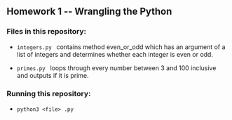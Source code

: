 ## Homework 1 -- Wrangling the Python 

### Files in this repository: 
- ```integers.py ``` contains method even_or_odd which has an argument of a list of integers and determines whether each integer is even or odd. 

- ```primes.py ``` loops through every number between 3 and 100 inclusive and outputs if it is prime.

### Running this repository:
- ```python3 <file> .py ```
